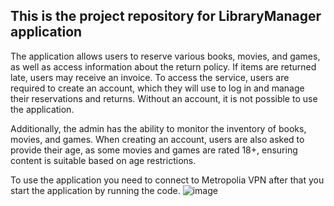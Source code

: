 ## This is the project repository for LibraryManager application

The application allows users to reserve various books, movies, and games, as well as access information about the return policy. If items are returned late, users may receive an invoice. To access the service, users are required to create an account, which they will use to log in and manage their reservations and returns. Without an account, it is not possible to use the application.

Additionally, the admin has the ability to monitor the inventory of books, movies, and games. When creating an account, users are also asked to provide their age, as some movies and games are rated 18+, ensuring content is suitable based on age restrictions.

To use the application you need to connect to Metropolia VPN after that you start the application by running the code.
![image](https://github.com/user-attachments/assets/c6e7d080-21db-4ce5-b2b0-1931fdabed33)







